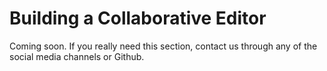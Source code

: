 # Building a Collaborative Editor

Coming soon. If you really need this section, contact us through any of the social media channels or Github.

